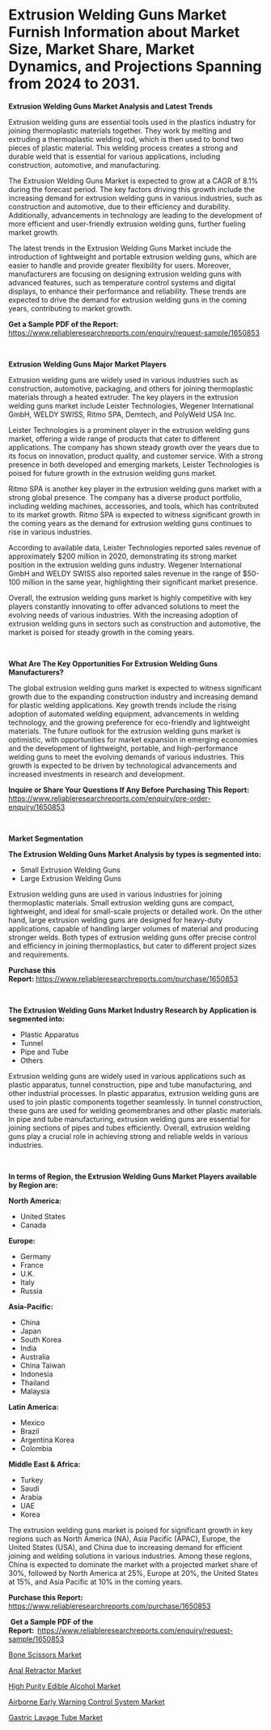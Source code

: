 <p><h1>Extrusion Welding Guns Market Furnish Information about Market Size, Market Share, Market Dynamics, and Projections Spanning from 2024 to 2031.</h1></p><p><strong>Extrusion Welding Guns Market Analysis and Latest Trends</strong></p>
<p><p>Extrusion welding guns are essential tools used in the plastics industry for joining thermoplastic materials together. They work by melting and extruding a thermoplastic welding rod, which is then used to bond two pieces of plastic material. This welding process creates a strong and durable weld that is essential for various applications, including construction, automotive, and manufacturing.</p><p>The Extrusion Welding Guns Market is expected to grow at a CAGR of 8.1% during the forecast period. The key factors driving this growth include the increasing demand for extrusion welding guns in various industries, such as construction and automotive, due to their efficiency and durability. Additionally, advancements in technology are leading to the development of more efficient and user-friendly extrusion welding guns, further fueling market growth.</p><p>The latest trends in the Extrusion Welding Guns Market include the introduction of lightweight and portable extrusion welding guns, which are easier to handle and provide greater flexibility for users. Moreover, manufacturers are focusing on designing extrusion welding guns with advanced features, such as temperature control systems and digital displays, to enhance their performance and reliability. These trends are expected to drive the demand for extrusion welding guns in the coming years, contributing to market growth.</p></p>
<p><strong>Get a Sample PDF of the Report:&nbsp;</strong> <a href="https://www.reliableresearchreports.com/enquiry/request-sample/1650853">https://www.reliableresearchreports.com/enquiry/request-sample/1650853</a></p>
<p>&nbsp;</p>
<p><strong>Extrusion Welding Guns Major Market Players</strong></p>
<p><p>Extrusion welding guns are widely used in various industries such as construction, automotive, packaging, and others for joining thermoplastic materials through a heated extruder. The key players in the extrusion welding guns market include Leister Technologies, Wegener International GmbH, WELDY SWISS, Ritmo SPA, Demtech, and PolyWeld USA Inc.</p><p>Leister Technologies is a prominent player in the extrusion welding guns market, offering a wide range of products that cater to different applications. The company has shown steady growth over the years due to its focus on innovation, product quality, and customer service. With a strong presence in both developed and emerging markets, Leister Technologies is poised for future growth in the extrusion welding guns market.</p><p>Ritmo SPA is another key player in the extrusion welding guns market with a strong global presence. The company has a diverse product portfolio, including welding machines, accessories, and tools, which has contributed to its market growth. Ritmo SPA is expected to witness significant growth in the coming years as the demand for extrusion welding guns continues to rise in various industries.</p><p>According to available data, Leister Technologies reported sales revenue of approximately $200 million in 2020, demonstrating its strong market position in the extrusion welding guns industry. Wegener International GmbH and WELDY SWISS also reported sales revenue in the range of $50-100 million in the same year, highlighting their significant market presence.</p><p>Overall, the extrusion welding guns market is highly competitive with key players constantly innovating to offer advanced solutions to meet the evolving needs of various industries. With the increasing adoption of extrusion welding guns in sectors such as construction and automotive, the market is poised for steady growth in the coming years.</p></p>
<p>&nbsp;</p>
<p><strong>What Are The Key Opportunities For Extrusion Welding Guns Manufacturers?</strong></p>
<p><p>The global extrusion welding guns market is expected to witness significant growth due to the expanding construction industry and increasing demand for plastic welding applications. Key growth trends include the rising adoption of automated welding equipment, advancements in welding technology, and the growing preference for eco-friendly and lightweight materials. The future outlook for the extrusion welding guns market is optimistic, with opportunities for market expansion in emerging economies and the development of lightweight, portable, and high-performance welding guns to meet the evolving demands of various industries. This growth is expected to be driven by technological advancements and increased investments in research and development.</p></p>
<p><strong>Inquire or Share Your Questions If Any Before Purchasing This Report:</strong> <a href="https://www.reliableresearchreports.com/enquiry/pre-order-enquiry/1650853">https://www.reliableresearchreports.com/enquiry/pre-order-enquiry/1650853</a></p>
<p>&nbsp;</p>
<p><strong>Market Segmentation</strong></p>
<p><strong>The Extrusion Welding Guns Market Analysis by types is segmented into:</strong></p>
<p><ul><li>Small Extrusion Welding Guns</li><li>Large Extrusion Welding Guns</li></ul></p>
<p><p>Extrusion welding guns are used in various industries for joining thermoplastic materials. Small extrusion welding guns are compact, lightweight, and ideal for small-scale projects or detailed work. On the other hand, large extrusion welding guns are designed for heavy-duty applications, capable of handling larger volumes of material and producing stronger welds. Both types of extrusion welding guns offer precise control and efficiency in joining thermoplastics, but cater to different project sizes and requirements.</p></p>
<p><strong>Purchase this Report:&nbsp;</strong><a href="https://www.reliableresearchreports.com/purchase/1650853">https://www.reliableresearchreports.com/purchase/1650853</a></p>
<p>&nbsp;</p>
<p><strong>The Extrusion Welding Guns Market Industry Research by Application is segmented into:</strong></p>
<p><ul><li>Plastic Apparatus</li><li>Tunnel</li><li>Pipe and Tube</li><li>Others</li></ul></p>
<p><p>Extrusion welding guns are widely used in various applications such as plastic apparatus, tunnel construction, pipe and tube manufacturing, and other industrial processes. In plastic apparatus, extrusion welding guns are used to join plastic components together seamlessly. In tunnel construction, these guns are used for welding geomembranes and other plastic materials. In pipe and tube manufacturing, extrusion welding guns are essential for joining sections of pipes and tubes efficiently. Overall, extrusion welding guns play a crucial role in achieving strong and reliable welds in various industries.</p></p>
<p>&nbsp;</p>
<p><strong>In terms of Region, the Extrusion Welding Guns Market Players available by Region are:</strong></p>
<p>
    <p> <strong> North America: </strong>
        <ul>
            <li>United States</li>
            <li>Canada</li>
        </ul>
        </p> 
    <p> <strong> Europe: </strong>
        <ul>
            <li>Germany</li>
            <li>France</li>
            <li>U.K.</li>
            <li>Italy</li>
            <li>Russia</li>
        </ul>
        </p> 
    <p> <strong> Asia-Pacific: </strong>
        <ul>
            <li>China</li>
            <li>Japan</li>
            <li>South Korea</li>
            <li>India</li>
            <li>Australia</li>
            <li>China Taiwan</li>
            <li>Indonesia</li>
            <li>Thailand</li>
            <li>Malaysia</li>
        </ul>
        </p> 
    <p> <strong> Latin America: </strong>
        <ul>
            <li>Mexico</li>
            <li>Brazil</li>
            <li>Argentina Korea</li>
            <li>Colombia</li>
        </ul>
        </p> 
    <p> <strong> Middle East & Africa: </strong>
        <ul>
            <li>Turkey</li>
            <li>Saudi</li>
            <li>Arabia</li>
            <li>UAE</li>
            <li>Korea</li>
        </ul>
    </p>
    </p>
<p><p>The extrusion welding guns market is poised for significant growth in key regions such as North America (NA), Asia Pacific (APAC), Europe, the United States (USA), and China due to increasing demand for efficient joining and welding solutions in various industries. Among these regions, China is expected to dominate the market with a projected market share of 30%, followed by North America at 25%, Europe at 20%, the United States at 15%, and Asia Pacific at 10% in the coming years.</p></p>
<p><strong>Purchase this Report: </strong><a href="https://www.reliableresearchreports.com/purchase/1650853">https://www.reliableresearchreports.com/purchase/1650853</a></p>
<p>&nbsp;<strong>Get a Sample PDF of the Report:&nbsp;&nbsp;</strong><a href="https://www.reliableresearchreports.com/enquiry/request-sample/1650853">https://www.reliableresearchreports.com/enquiry/request-sample/1650853</a></p>
<p><strong></strong></p>
<p><p><a href="https://medium.com/@cletusrice655/bone-scissors-market-comprehensive-assessment-by-type-application-and-geography-568432865869">Bone Scissors Market</a></p><p><a href="https://medium.com/@cletusrice655/anal-retractor-market-research-report-its-history-and-forecast-2024-to-2031-d1ed0ba50936">Anal Retractor Market</a></p><p><a href="https://github.com/okotobwrhuteie/Market-Research-Report-List-1/blob/main/high-purity-edible-alcohol-market.md">High Purity Edible Alcohol Market</a></p><p><a href="https://github.com/ashepherd82/Market-Research-Report-List-3/blob/main/airborne-early-warning-control-system-market.md">Airborne Early Warning Control System Market</a></p><p><a href="https://medium.com/p/ff174c52a4ed/edit">Gastric Lavage Tube Market</a></p></p>